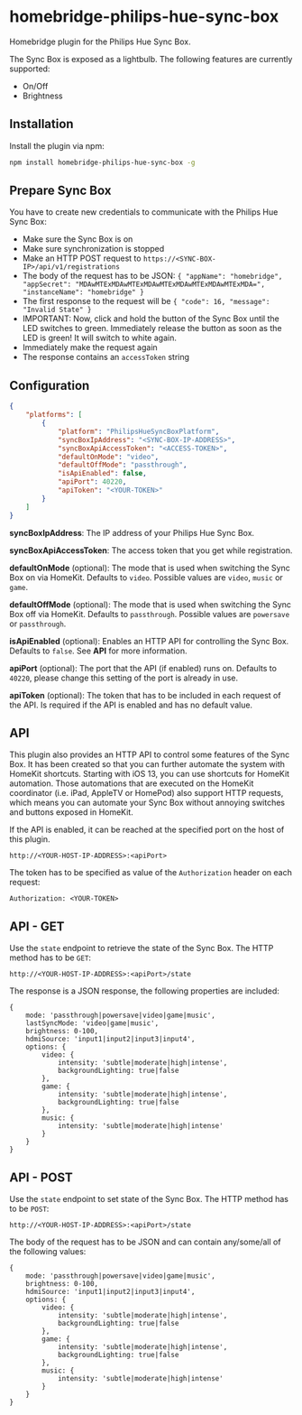 # homebridge-philips-hue-sync-box

Homebridge plugin for the Philips Hue Sync Box. 

The Sync Box is exposed as a lightbulb. The following features are currently supported:
* On/Off
* Brightness

## Installation

Install the plugin via npm:

```bash
npm install homebridge-philips-hue-sync-box -g
```

## Prepare Sync Box

You have to create new credentials to communicate with the Philips Hue Sync Box:
* Make sure the Sync Box is on
* Make sure synchronization is stopped
* Make an HTTP POST request to `https://<SYNC-BOX-IP>/api/v1/registrations`
* The body of the request has to be JSON: `{ "appName": "homebridge", "appSecret": "MDAwMTExMDAwMTExMDAwMTExMDAwMTExMDAwMTExMDA=", "instanceName": "homebridge" }`
* The first response to the request will be `{ "code": 16, "message": "Invalid State" }`
* IMPORTANT: Now, click and hold the button of the Sync Box until the LED switches to green. Immediately release the button as soon as the LED is green! It will switch to white again.
* Immediately make the request again
* The response contains an `accessToken` string

## Configuration

```json
{
    "platforms": [
        {
            "platform": "PhilipsHueSyncBoxPlatform",
            "syncBoxIpAddress": "<SYNC-BOX-IP-ADDRESS>",
            "syncBoxApiAccessToken": "<ACCESS-TOKEN>",
            "defaultOnMode": "video",
            "defaultOffMode": "passthrough",
            "isApiEnabled": false,
            "apiPort": 40220,
            "apiToken": "<YOUR-TOKEN>"
        }
    ]
}
```

**syncBoxIpAddress**: The IP address of your Philips Hue Sync Box.

**syncBoxApiAccessToken**: The access token that you get while registration.

**defaultOnMode** (optional): The mode that is used when switching the Sync Box on via HomeKit. Defaults to `video`. Possible values are `video`, `music` or `game`.

**defaultOffMode** (optional): The mode that is used when switching the Sync Box off via HomeKit. Defaults to `passthrough`. Possible values are `powersave` or `passthrough`.

**isApiEnabled** (optional): Enables an HTTP API for controlling the Sync Box. Defaults to `false`. See **API** for more information.

**apiPort** (optional): The port that the API (if enabled) runs on. Defaults to `40220`, please change this setting of the port is already in use.

**apiToken** (optional): The token that has to be included in each request of the API. Is required if the API is enabled and has no default value.

## API

This plugin also provides an HTTP API to control some features of the Sync Box. It has been created so that you can further automate the system with HomeKit shortcuts. Starting with iOS 13, you can use shortcuts for HomeKit automation. Those automations that are executed on the HomeKit coordinator (i.e. iPad, AppleTV or HomePod) also support HTTP requests, which means you can automate your Sync Box without annoying switches and buttons exposed in HomeKit.

If the API is enabled, it can be reached at the specified port on the host of this plugin. 
```
http://<YOUR-HOST-IP-ADDRESS>:<apiPort>
```

The token has to be specified as value of the `Authorization` header on each request:
```
Authorization: <YOUR-TOKEN>
```

## API - GET

Use the `state` endpoint to retrieve the state of the Sync Box. The HTTP method has to be `GET`:
```
http://<YOUR-HOST-IP-ADDRESS>:<apiPort>/state
```

The response is a JSON response, the following properties are included:
```
{
    mode: 'passthrough|powersave|video|game|music',
    lastSyncMode: 'video|game|music',
    brightness: 0-100,
    hdmiSource: 'input1|input2|input3|input4',
    options: {
        video: {
            intensity: 'subtle|moderate|high|intense',
            backgroundLighting: true|false
        },
        game: {
            intensity: 'subtle|moderate|high|intense',
            backgroundLighting: true|false
        },
        music: {
            intensity: 'subtle|moderate|high|intense'
        }
    }
}
```

## API - POST

Use the `state` endpoint to set state of the Sync Box. The HTTP method has to be `POST`:
```
http://<YOUR-HOST-IP-ADDRESS>:<apiPort>/state
```

The body of the request has to be JSON and can contain any/some/all of the following values:
```
{
    mode: 'passthrough|powersave|video|game|music',
    brightness: 0-100,
    hdmiSource: 'input1|input2|input3|input4',
    options: {
        video: {
            intensity: 'subtle|moderate|high|intense',
            backgroundLighting: true|false
        },
        game: {
            intensity: 'subtle|moderate|high|intense',
            backgroundLighting: true|false
        },
        music: {
            intensity: 'subtle|moderate|high|intense'
        }
    }
}
```
